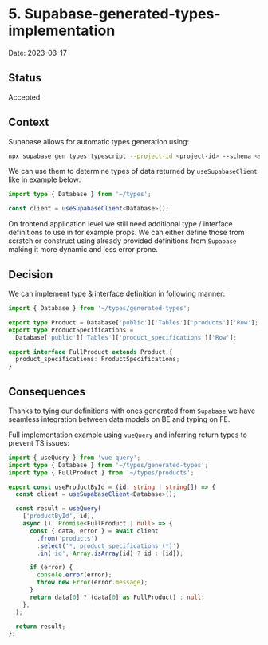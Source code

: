 # 5. Supabase-generated-types-implementation

Date: 2023-03-17

## Status

Accepted

## Context

Supabase allows for automatic types generation using:

```bash
npx supabase gen types typescript --project-id <project-id> --schema <schema-name> > ~/types/generated-types.ts
```

We can use them to determine types of data returned by `useSupabaseClient` like in example below:

```ts
import type { Database } from '~/types';

const client = useSupabaseClient<Database>();
```

On frontend application level we still need additional type / interface definitions to use in for example props. We can either define those from scratch or construct using already provided definitions from `Supabase` making it more dynamic and less error prone.

## Decision

We can implement type & interface definition in following manner:

```ts
import { Database } from '~/types/generated-types';

export type Product = Database['public']['Tables']['products']['Row'];
export type ProductSpecifications =
  Database['public']['Tables']['product_specifications']['Row'];

export interface FullProduct extends Product {
  product_specifications: ProductSpecifications;
}
```

## Consequences

Thanks to tying our definitions with ones generated from `Supabase` we have seamless integration between data models on BE and typing on FE.

Full implementation example using `vueQuery` and inferring return types to prevent TS issues:

```ts
import { useQuery } from 'vue-query';
import type { Database } from '~/types/generated-types';
import type { FullProduct } from '~/types/products';

export const useProductById = (id: string | string[]) => {
  const client = useSupabaseClient<Database>();

  const result = useQuery(
    ['productById', id],
    async (): Promise<FullProduct | null> => {
      const { data, error } = await client
        .from('products')
        .select('*, product_specifications (*)')
        .in('id', Array.isArray(id) ? id : [id]);

      if (error) {
        console.error(error);
        throw new Error(error.message);
      }
      return data[0] ? (data[0] as FullProduct) : null;
    },
  );

  return result;
};
```
